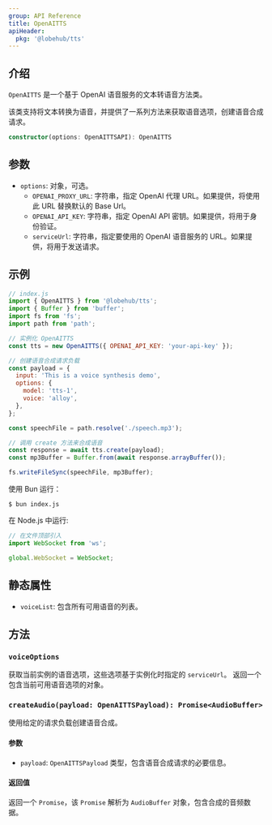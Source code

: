 ```yaml
---
group: API Reference
title: OpenAITTS
apiHeader:
  pkg: '@lobehub/tts'
---
```


## 介绍

`OpenAITTS` 是一个基于 OpenAI 语音服务的文本转语音方法类。

该类支持将文本转换为语音，并提供了一系列方法来获取语音选项，创建语音合成请求。

```ts
constructor(options: OpenAITTSAPI): OpenAITTS
```

## 参数

- `options`: 对象，可选。
  - `OPENAI_PROXY_URL`: 字符串，指定 OpenAI 代理 URL。如果提供，将使用此 URL 替换默认的 Base Url。
  - `OPENAI_API_KEY`: 字符串，指定 OpenAI API 密钥。如果提供，将用于身份验证。
  - `serviceUrl`: 字符串，指定要使用的 OpenAI 语音服务的 URL。如果提供，将用于发送请求。

## 示例

```js
// index.js
import { OpenAITTS } from '@lobehub/tts';
import { Buffer } from 'buffer';
import fs from 'fs';
import path from 'path';

// 实例化 OpenAITTS
const tts = new OpenAITTS({ OPENAI_API_KEY: 'your-api-key' });

// 创建语音合成请求负载
const payload = {
  input: 'This is a voice synthesis demo',
  options: {
    model: 'tts-1',
    voice: 'alloy',
  },
};

const speechFile = path.resolve('./speech.mp3');

// 调用 create 方法来合成语音
const response = await tts.create(payload);
const mp3Buffer = Buffer.from(await response.arrayBuffer());

fs.writeFileSync(speechFile, mp3Buffer);
```

使用 Bun 运行：

```shell
$ bun index.js
```

在 Node.js 中运行:

```js
// 在文件顶部引入
import WebSocket from 'ws';

global.WebSocket = WebSocket;
```

## 静态属性

- `voiceList`: 包含所有可用语音的列表。

## 方法

### `voiceOptions`

获取当前实例的语音选项，这些选项基于实例化时指定的 `serviceUrl`。 返回一个包含当前可用语音选项的对象。

### `createAudio(payload: OpenAITTSPayload): Promise<AudioBuffer>`

使用给定的请求负载创建语音合成。

#### 参数

- `payload`: `OpenAITTSPayload` 类型，包含语音合成请求的必要信息。

#### 返回值

返回一个 `Promise`，该 `Promise` 解析为 `AudioBuffer` 对象，包含合成的音频数据。
